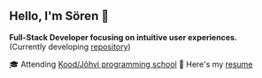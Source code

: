 ## Hello, I'm Sören 👋

**Full-Stack Developer focusing on intuitive user experiences.**  
(Currently developing [repository](https://github.com/s9rka/nota_bene))

🎓 Attending [Kood/Jõhvi programming school](https://kood.tech/)
📃 Here's my [resume](https://s9rka.github.io/resume/)
